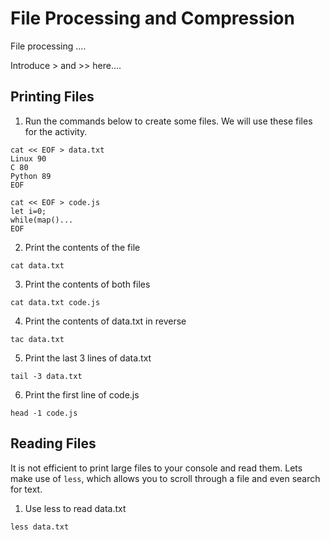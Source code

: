 # File Processing and Compression

File processing ....

Introduce > and >> here....

## Printing Files

1. Run the commands below to create some files. We will use these files for the activity.
```
cat << EOF > data.txt
Linux 90
C 80
Python 89
EOF

cat << EOF > code.js
let i=0;
while(map()...
EOF
```

2. Print the contents of the file
```
cat data.txt
```

3. Print the contents of both files
```
cat data.txt code.js
```

4. Print the contents of data.txt in reverse
```
tac data.txt
```

5. Print the last 3 lines of data.txt
```
tail -3 data.txt
```

6. Print the first line of code.js
```
head -1 code.js
```

## Reading Files

It is not efficient to print large files to your console and read them. Lets make use of `less`, which allows you to scroll through a file and even search for text.

1. Use less to read data.txt
```
less data.txt
```
